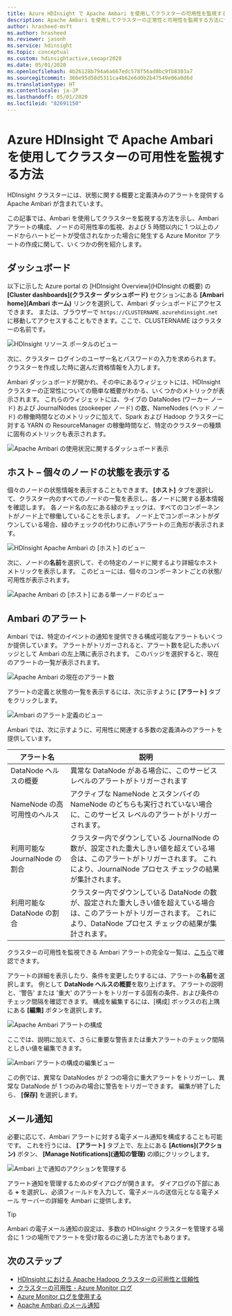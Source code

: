 ```yaml
---
title: Azure HDInsight で Apache Ambari を使用してクラスターの可用性を監視する方法
description: Apache Ambari を使用してクラスターの正常性と可用性を監視する方法について説明します。
author: hrasheed-msft
ms.author: hrasheed
ms.reviewer: jasonh
ms.service: hdinsight
ms.topic: conceptual
ms.custom: hdinsightactive,seoapr2020
ms.date: 05/01/2020
ms.openlocfilehash: 4b26128b794a6a667edc578f56ad0bc9fb8303a7
ms.sourcegitcommit: 366e95d58d5311ca4b62e6d0b2b47549e06a0d6d
ms.translationtype: HT
ms.contentlocale: ja-JP
ms.lasthandoff: 05/01/2020
ms.locfileid: "82691150"
---
```

# <a name="how-to-monitor-cluster-availability-with-apache-ambari-in-azure-hdinsight"></a>Azure HDInsight で Apache Ambari を使用してクラスターの可用性を監視する方法

HDInsight クラスターには、状態に関する概要と定義済みのアラートを提供する Apache Ambari が含まれています。

この記事では、Ambari を使用してクラスターを監視する方法を示し、Ambari アラートの構成、ノードの可用性率の監視、および 5 時間以内に 1 つ以上のノードからハートビートが受信されなかった場合に発生する Azure Monitor アラートの作成に関して、いくつかの例を紹介します。

## <a name="dashboard"></a>ダッシュボード

以下に示した Azure portal の [HDInsight Overview]\(HDInsight の概要\) の **[Cluster dashboards]\(クラスター ダッシュボード\)** セクションにある **[Ambari home]\(Ambari ホーム\)** リンクを選択して、Ambari ダッシュボードにアクセスできます。 または、ブラウザーで `https://CLUSTERNAME.azurehdinsight.net` に移動してアクセスすることもできます。ここで、CLUSTERNAME はクラスターの名前です。

![HDInsight リソース ポータルのビュー](media/hdinsight-cluster-availability/azure-portal-dashboard-ambari.png)

次に、クラスター ログインのユーザー名とパスワードの入力を求められます。 クラスターを作成した時に選んだ資格情報を入力します。

Ambari ダッシュボードが開かれ、その中にあるウィジェットには、HDInsight クラスターの正常性についての簡単な概要がわかる、いくつかのメトリックが表示されます。 これらのウィジェットには、ライブの DataNodes (ワーカー ノード) および JournalNodes (zookeeper ノード) の数、NameNodes (ヘッド ノード) の稼働時間などのメトリックに加えて、Spark および Hadoop クラスターに対する YARN の ResourceManager の稼働時間など、特定のクラスターの種類に固有のメトリックも表示されます。

![Apache Ambari の使用状況に関するダッシュボード表示](media/hdinsight-cluster-availability/apache-ambari-dashboard.png)

## <a name="hosts--view-individual-node-status"></a>ホスト – 個々のノードの状態を表示する

個々のノードの状態情報を表示することもできます。 **[ホスト]** タブを選択して、クラスター内のすべてのノードの一覧を表示し、各ノードに関する基本情報を確認します。 各ノード名の左にある緑のチェックは、すべてのコンポーネントがノード上で稼働していることを示します。 ノード上でコンポーネントがダウンしている場合、緑のチェックの代わりに赤いアラートの三角形が表示されます。

![HDInsight Apache Ambari の [ホスト] のビュー](media/hdinsight-cluster-availability/apache-ambari-hosts1.png)

次に、ノードの**名前**を選択して、その特定のノードに関するより詳細なホスト メトリックを表示します。 このビューには、個々のコンポーネントごとの状態/可用性が表示されます。

![Apache Ambari の [ホスト] にある単一ノードのビュー](media/hdinsight-cluster-availability/apache-ambari-hosts-node.png)

## <a name="ambari-alerts"></a>Ambari のアラート

Ambari では、特定のイベントの通知を提供できる構成可能なアラートもいくつか提供しています。 アラートがトリガーされると、アラート数を記した赤いバッジとして Ambari の左上隅に表示されます。 このバッジを選択すると、現在のアラートの一覧が表示されます。

![Apache Ambari の現在のアラート数](media/hdinsight-cluster-availability/apache-ambari-alerts.png)

アラートの定義と状態の一覧を表示するには、次に示すように **[アラート]** タブをクリックします。

![Ambari のアラート定義のビュー](media/hdinsight-cluster-availability/ambari-alerts-definitions.png)

Ambari では、次に示すように、可用性に関連する多数の定義済みのアラートを提供しています。

| アラート名                        | 説明   |
|---|---|
| DataNode ヘルスの概要           | 異常な DataNode がある場合に、このサービス レベルのアラートがトリガーされます|
| NameNode の高可用性のヘルス | アクティブな NameNode とスタンバイの NameNode のどちらも実行されていない場合に、このサービス レベルのアラートがトリガーされます。|
| 利用可能な JournalNode の割合    | クラスター内でダウンしている JournalNode の数が、設定された重大しきい値を超えている場合は、このアラートがトリガーされます。 これにより、JournalNode プロセス チェックの結果が集計されます。 |
| 利用可能な DataNode の割合       | クラスター内でダウンしている DataNode の数が、設定された重大しきい値を超えている場合は、このアラートがトリガーされます。 これにより、DataNode プロセス チェックの結果が集計されます。|

クラスターの可用性を監視できる Ambari アラートの完全な一覧は、[こちら](https://docs.microsoft.com/azure/hdinsight/hdinsight-high-availability-linux#ambari-web-ui)で確認できます。

アラートの詳細を表示したり、条件を変更したりするには、アラートの**名前**を選択します。 例として **DataNode ヘルスの概要**を取り上げます。 アラートの説明と、'警告' または '重大' のアラートをトリガーする固有の条件、および条件のチェック間隔を確認できます。 構成を編集するには、[構成] ボックスの右上隅にある **[編集]** ボタンを選択します。

![Apache Ambari アラートの構成](media/hdinsight-cluster-availability/ambari-alert-configuration.png)

ここでは、説明に加えて、さらに重要な警告または重大アラートのチェック間隔としきい値を編集できます。

![Ambari アラートの構成の編集ビュー](media/hdinsight-cluster-availability/ambari-alert-configuration-edit.png)

この例では、異常な DataNodes が 2 つの場合に重大アラートをトリガーし、異常な DataNode が 1 つのみの場合に警告をトリガーできます。 編集が終了したら、 **[保存]** を選択します。

## <a name="email-notifications"></a>メール通知

必要に応じて、Ambari アラートに対する電子メール通知を構成することも可能です。 これを行うには、 **[アラート]** タブ上で、左上にある **[Actions]\(アクション\)** ボタン、 **[Manage Notifications]\(通知の管理\)** の順にクリックします。

![Ambari 上で通知のアクションを管理する](media/hdinsight-cluster-availability/ambari-manage-notifications.png)

アラート通知を管理するためのダイアログが開きます。 ダイアログの下部にある **+** を選択し、必須フィールドを入力して、電子メールの送信元となる電子メール サーバーの詳細を Ambari に提供します。

> [!TIP]
> Ambari の電子メール通知の設定は、多数の HDInsight クラスターを管理する場合に 1 つの場所でアラートを受け取るのに適した方法でもあります。

## <a name="next-steps"></a>次のステップ

- [HDInsight における Apache Hadoop クラスターの可用性と信頼性](hdinsight-high-availability-linux.md)
- [クラスターの可用性 - Azure Monitor ログ](./cluster-availability-monitor-logs.md)
- [Azure Monitor ログを使用する](hdinsight-hadoop-oms-log-analytics-tutorial.md)
- [Apache Ambari のメール通知](apache-ambari-email.md)
